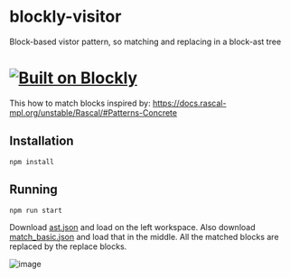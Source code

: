 # blockly-visitor
Block-based vistor pattern, so matching and replacing in a block-ast tree

# [![Built on Blockly](https://tinyurl.com/built-on-blockly)](https://github.com/google/blockly)

This how to match blocks inspired by:
https://docs.rascal-mpl.org/unstable/Rascal/#Patterns-Concrete


## Installation

```
npm install
```

## Running

```
npm run start
```

Download [ast.json](https://block-based-editors.github.io/blockly-visitor/ast.json) and load on the left workspace.
Also download [match_basic.json](https://block-based-editors.github.io/blockly-visitor/match_basic.json) and load that in the middle.
All the matched blocks are replaced by the replace blocks. 

![image](https://user-images.githubusercontent.com/8227977/224411705-b041ae43-4207-4d11-b28d-f0fde5ae5e75.png)
